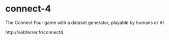 # connect-4
The Connect Four game with a dataset generator, playable by humans or AI

<p>http://sebferrer.fr/connect4</p>

